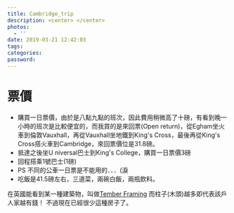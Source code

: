 ```yaml
---
title: Cambridge_trip
description: <center> </center>
photos:
  - ''
date: 2019-03-21 12:42:03
tags:
categories:
password:
---
```


# 票價
 - 購買一日票價，由於是八點九點的班次，因此費用稍微高了十磅，有看到晚一小時的班次是比較便宜的，而我買的是來回票(Open return)，從Egham坐火車到倫敦Vauxhall，再從Vauxhall坐地鐵到King's Cross，最後再從King's Cross搭火車到Cambridge，來回票價位是31.8磅。
 - 抵達之後坐U niversal巴士到King's College，購買一日票價3磅
 - 回程搭乘1號巴士(1磅)
 - PS 不同的公車一日票是不能用的．．．(淚
 - 吃飯是41.5磅左右，三道菜，兩碗白飯，兩瓶飲料。


在英國能看到某一種建築物，叫做[Tember Framing](https://en.wikipedia.org/wiki/Timber_framing)
而柱子(木頭)越多即代表該戶人家越有錢！
不過現在已經很少這種房子了。
